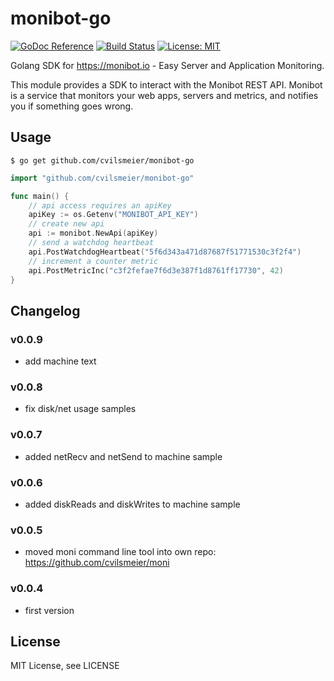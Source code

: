# monibot-go

[![GoDoc Reference](https://godoc.org/github.com/cvilsmeier/monibot-go?status.svg)](http://godoc.org/github.com/cvilsmeier/monibot-go)
[![Build Status](https://github.com/cvilsmeier/monibot-go/actions/workflows/go-linux.yml/badge.svg)](https://github.com/cvilsmeier/monibot-go/actions/workflows/go-linux.yml)
[![License: MIT](https://img.shields.io/badge/License-MIT-yellow.svg)](https://opensource.org/licenses/MIT)

Golang SDK for https://monibot.io - Easy Server and Application Monitoring.

This module provides a SDK to interact with the Monibot REST API.
Monibot is a service that monitors your web apps, servers and
metrics, and notifies you if something goes wrong.


## Usage

    $ go get github.com/cvilsmeier/monibot-go

```go
import "github.com/cvilsmeier/monibot-go"

func main() {
	// api access requires an apiKey
	apiKey := os.Getenv("MONIBOT_API_KEY")
	// create new api
	api := monibot.NewApi(apiKey)
	// send a watchdog heartbeat
	api.PostWatchdogHeartbeat("5f6d343a471d87687f51771530c3f2f4")
	// increment a counter metric
	api.PostMetricInc("c3f2fefae7f6d3e387f1d8761ff17730", 42)
}
```


## Changelog

### v0.0.9

- add machine text

### v0.0.8

- fix disk/net usage samples

### v0.0.7

- added netRecv and netSend to machine sample

### v0.0.6

- added diskReads and diskWrites to machine sample

### v0.0.5

- moved moni command line tool into own repo: https://github.com/cvilsmeier/moni

### v0.0.4

- first version


## License

MIT License, see LICENSE
